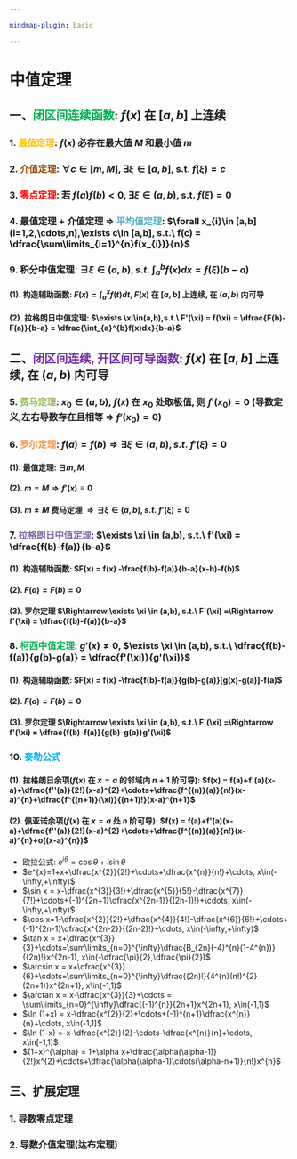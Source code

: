 ```yaml
---

mindmap-plugin: basic

---
```

# 中值定理

## 一、<font color="#00b050">闭区间连续函数</font>: $f(x)$ 在 $[a,b]$ 上连续

### 1. <font color="#ffc000">最值定理</font>: $f(x)$ 必存在最大值 $M$ 和最小值 $m$

### 2. <font color="#974806">介值定理</font>: $\forall c\in [m,M]$, $\exists \xi \in [a,b]$, s.t. $f(\xi)=c$

### 3. <font color="#ff0000">零点定理</font>: 若 $f(a)f(b)<0$, $\exists \xi \in (a,b)$, s.t. $f(\xi)=0$

### 4. 最值定理 $+$ 介值定理 $\Rightarrow$ <font color="#4bacc6">平均值定理</font>: $\forall x_{i}\in [a,b](i=1,2,\cdots,n),\exists c\in [a,b], s.t.\ f(c) = \dfrac{\sum\limits_{i=1}^{n}f(x_{i})}{n}$ 

### 9. 积分中值定理: $\exists \xi\in(a,b),s.t.\ \int_{a}^{b}f(x)dx = f(\xi)(b-a)$
#### (1). 构造辅助函数: $F(x) = \int_{a}^{x}f(t)dt$, $F(x)$ 在 $[a,b]$ 上连续, 在 $(a,b)$ 内可导 
#### (2). 拉格朗日中值定理: $\exists \xi\in(a,b),s.t.\ F'(\xi) = f(\xi) = \dfrac{F(b)-F(a)}{b-a} = \dfrac{\int_{a}^{b}f(x)dx}{b-a}$


## 二、<font color="#7030a0">闭区间连续, 开区间可导函数</font>: $f(x)$ 在 $[a,b]$ 上连续, 在 $(a,b)$ 内可导

### 5. <font color="#9bbb59">费马定理</font>: $x_{0}\in(a,b)$, $f(x)$ 在 $x_{0}$ 处取极值, 则 $f'(x_{0})=0$ (导数定义,左右导数存在且相等 $\Rightarrow$ $f'(x_{0})=0$)

### 6. <font color="#f79646">罗尔定理</font>: $f(a) = f(b)\Rightarrow \exists \xi \in (a,b), s.t.\ f'(\xi) =0$ 
#### (1). 最值定理: $\exists m,M$ 
#### (2). $m=M\Rightarrow f'(x) \equiv 0$ 
#### (3). $m\neq M$ 费马定理 $\Rightarrow \exists \xi\in(a,b), s.t.\ f'(\xi) =0$

### 7. <font color="#8064a2">拉格朗日中值定理</font>: $\exists \xi \in (a,b), s.t.\ f'(\xi) = \dfrac{f(b)-f(a)}{b-a}$
#### (1). 构造辅助函数: $F(x) = f(x) -\frac{f(b)-f(a)}{b-a}(x-b)-f(b)$
#### (2). $F(a) = F(b) =0$
#### (3). 罗尔定理 $\Rightarrow \exists \xi \in (a,b), s.t.\ F'(\xi) =\Rightarrow f'(\xi) = \dfrac{f(b)-f(a)}{b-a}$

### 8. <font color="#00b050">柯西中值定理</font>: $g'(x)\neq 0$, $\exists \xi \in (a,b), s.t.\ \dfrac{f(b)-f(a)}{g(b)-g(a)} = \dfrac{f'(\xi)}{g'(\xi)}$
#### (1). 构造辅助函数: $F(x) = f(x) -\frac{f(b)-f(a)}{g(b)-g(a)}[g(x)-g(a)]-f(a)$
#### (2). $F(a) = F(b) =0$
#### (3). 罗尔定理 $\Rightarrow \exists \xi \in (a,b), s.t.\ F'(\xi) =\Rightarrow f'(\xi) = \dfrac{f(b)-f(a)}{g(b)-g(a)}g'(\xi)$


### 10. <font color="#00b0f0">泰勒公式</font>

#### (1). 拉格朗日余项($f(x)$ 在 $x=a$ 的邻域内 $n+1$ 阶可导): $f(x) = f(a)+f'(a)(x-a)+\dfrac{f''(a)}{2!}(x-a)^{2}+\cdots+\dfrac{f^{(n)}(a)}{n!}(x-a)^{n}+\dfrac{f^{(n+1)}(\xi)}{(n+1)!}(x-a)^{n+1}$

#### (2). 佩亚诺余项($f(x)$ 在 $x=a$ 处 $n$ 阶可导): $f(x) = f(a)+f'(a)(x-a)+\dfrac{f''(a)}{2!}(x-a)^{2}+\cdots+\dfrac{f^{(n)}(a)}{n!}(x-a)^{n}+o((x-a)^{n})$

- 欧拉公式: $e^{i\theta}=\cos \theta+i\sin\theta$
- $e^{x}=1+x+\dfrac{x^{2}}{2!}+\cdots+\dfrac{x^{n}}{n!}+\cdots, x\in(-\infty,+\infty)$
- $\sin x = x-\dfrac{x^{3}}{3!}+\dfrac{x^{5}}{5!}-\dfrac{x^{7}}{7!}+\cdots+(-1)^{2n+1}\dfrac{x^{2n-1}}{(2n-1)!}+\cdots, x\in(-\infty,+\infty)$
- $\cos x=1-\dfrac{x^{2}}{2!}+\dfrac{x^{4}}{4!}-\dfrac{x^{6}}{6!}+\cdots+(-1)^{2n-1}\dfrac{x^{2n-2}}{(2n-2)!}+\cdots, x\in(-\infty,+\infty)$
- $\tan x = x+\dfrac{x^{3}}{3}+\cdots=\sum\limits_{n=0}^{\infty}\dfrac{B_{2n}(-4)^{n}(1-4^{n})}{(2n)!}x^{2n-1}, x\in(-\dfrac{\pi}{2},\dfrac{\pi}{2})$
- $\arcsin x = x+\dfrac{x^{3}}{6}+\cdots=\sum\limits_{n=0}^{\infty}\dfrac{(2n)!}{4^{n}(n!)^{2}(2n+1)}x^{2n+1}, x\in(-1,1)$
- $\arctan x = x-\dfrac{x^{3}}{3}+\cdots = \sum\limits_{n=0}^{\infty}\dfrac{(-1)^{n}}{2n+1}x^{2n+1}, x\in(-1,1)$
- $\ln (1+x) = x-\dfrac{x^{2}}{2}+\cdots+(-1)^{n+1}\dfrac{x^{n}}{n}+\cdots, x\in(-1,1]$
- $\ln (1-x) =-x-\dfrac{x^{2}}{2}-\cdots-\dfrac{x^{n}}{n}+\cdots, x\in[-1,1)$
- $(1+x)^{\alpha} = 1+\alpha x+\dfrac{\alpha(\alpha-1)}{2!}x^{2}+\cdots+\dfrac{\alpha(\alpha-1)\cdots(\alpha-n+1)}{n!}x^{n}$

## 三、扩展定理

### 1. 导数零点定理

### 2. 导数介值定理(达布定理)
